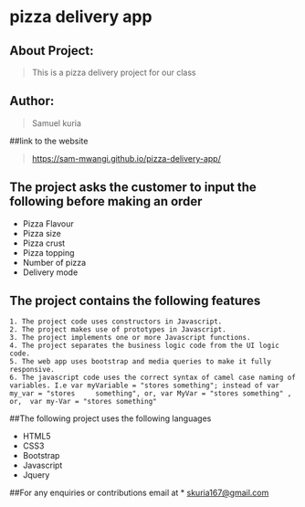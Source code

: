 # pizza delivery app

## About Project:
>This is a pizza delivery project for our class

## Author:
> Samuel kuria

##link to the website
 > https://sam-mwangi.github.io/pizza-delivery-app/

## The project asks the customer to input the following before making an order

 * Pizza Flavour  
 * Pizza size  
 * Pizza crust  
 * Pizza topping
 * Number of pizza
 * Delivery mode  

## The project contains the following features

    1. The project code uses constructors in Javascript.
    2. The project makes use of prototypes in Javascript.
    3. The project implements one or more Javascript functions.
    4. The project separates the business logic code from the UI logic code.
    5. The web app uses bootstrap and media queries to make it fully responsive.
    6. The javascript code uses the correct syntax of camel case naming of variables. I.e var myVariable = "stores something"; instead of var my_var = "stores     something", or, var MyVar = "stores something" , or,  var my-Var = "stores something"
    


##The following project uses the following languages
* HTML5
* CSS3
* Bootstrap
* Javascript
* Jquery

##For any enquiries or contributions email at
     * skuria167@gmail.com
      
